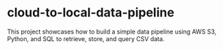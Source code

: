 # cloud-to-local-data-pipeline
This project showcases how to build a simple data pipeline using AWS S3, Python, and SQL to retrieve, store, and query CSV data.
